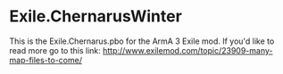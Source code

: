 # Exile.ChernarusWinter
This is the Exile.Chernarus.pbo for the ArmA 3 Exile mod. If you'd like to read more go to this link: http://www.exilemod.com/topic/23909-many-map-files-to-come/
